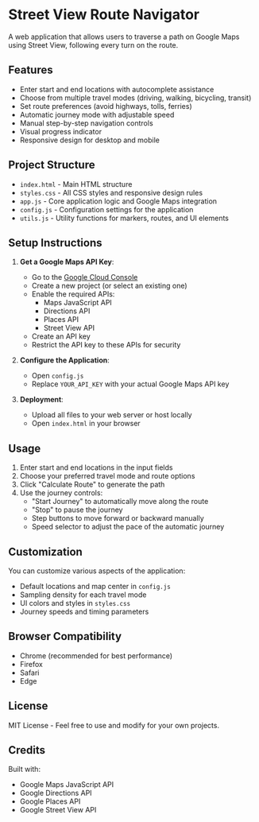 # Street View Route Navigator

A web application that allows users to traverse a path on Google Maps using Street View, following every turn on the route.

## Features

- Enter start and end locations with autocomplete assistance
- Choose from multiple travel modes (driving, walking, bicycling, transit)
- Set route preferences (avoid highways, tolls, ferries)
- Automatic journey mode with adjustable speed
- Manual step-by-step navigation controls
- Visual progress indicator
- Responsive design for desktop and mobile

## Project Structure

- `index.html` - Main HTML structure
- `styles.css` - All CSS styles and responsive design rules
- `app.js` - Core application logic and Google Maps integration
- `config.js` - Configuration settings for the application
- `utils.js` - Utility functions for markers, routes, and UI elements

## Setup Instructions

1. **Get a Google Maps API Key**:
   - Go to the [Google Cloud Console](https://console.cloud.google.com/)
   - Create a new project (or select an existing one)
   - Enable the required APIs:
     - Maps JavaScript API
     - Directions API
     - Places API
     - Street View API
   - Create an API key
   - Restrict the API key to these APIs for security

2. **Configure the Application**:
   - Open `config.js`
   - Replace `YOUR_API_KEY` with your actual Google Maps API key

3. **Deployment**:
   - Upload all files to your web server or host locally
   - Open `index.html` in your browser

## Usage

1. Enter start and end locations in the input fields
2. Choose your preferred travel mode and route options
3. Click "Calculate Route" to generate the path
4. Use the journey controls:
   - "Start Journey" to automatically move along the route
   - "Stop" to pause the journey
   - Step buttons to move forward or backward manually
   - Speed selector to adjust the pace of the automatic journey

## Customization

You can customize various aspects of the application:

- Default locations and map center in `config.js`
- Sampling density for each travel mode
- UI colors and styles in `styles.css`
- Journey speeds and timing parameters

## Browser Compatibility

- Chrome (recommended for best performance)
- Firefox
- Safari
- Edge

## License

MIT License - Feel free to use and modify for your own projects.

## Credits

Built with:
- Google Maps JavaScript API
- Google Directions API
- Google Places API
- Google Street View API